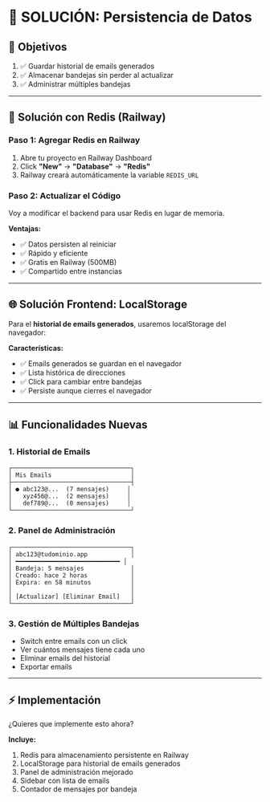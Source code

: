 # 💾 SOLUCIÓN: Persistencia de Datos

## 🎯 Objetivos

1. ✅ Guardar historial de emails generados
2. ✅ Almacenar bandejas sin perder al actualizar
3. ✅ Administrar múltiples bandejas

---

## 🔧 Solución con Redis (Railway)

### Paso 1: Agregar Redis en Railway

1. Abre tu proyecto en Railway Dashboard
2. Click **"New"** → **"Database"** → **"Redis"**
3. Railway creará automáticamente la variable `REDIS_URL`

### Paso 2: Actualizar el Código

Voy a modificar el backend para usar Redis en lugar de memoria.

**Ventajas:**
- ✅ Datos persisten al reiniciar
- ✅ Rápido y eficiente
- ✅ Gratis en Railway (500MB)
- ✅ Compartido entre instancias

---

## 🌐 Solución Frontend: LocalStorage

Para el **historial de emails generados**, usaremos localStorage del navegador:

**Características:**
- ✅ Emails generados se guardan en el navegador
- ✅ Lista histórica de direcciones
- ✅ Click para cambiar entre bandejas
- ✅ Persiste aunque cierres el navegador

---

## 📊 Funcionalidades Nuevas

### 1. Historial de Emails
```
┌─────────────────────────────────┐
│ Mis Emails                      │
├─────────────────────────────────┤
│ ● abc123@...  (7 mensajes)     │
│   xyz456@...  (2 mensajes)     │
│   def789@...  (0 mensajes)     │
└─────────────────────────────────┘
```

### 2. Panel de Administración
```
┌─────────────────────────────────┐
│ abc123@tudominio.app            │
│ ━━━━━━━━━━━━━━━━━━━━━━━━━━━━━ │
│ Bandeja: 5 mensajes             │
│ Creado: hace 2 horas            │
│ Expira: en 58 minutos           │
│                                 │
│ [Actualizar] [Eliminar Email]   │
└─────────────────────────────────┘
```

### 3. Gestión de Múltiples Bandejas
- Switch entre emails con un click
- Ver cuántos mensajes tiene cada uno
- Eliminar emails del historial
- Exportar emails

---

## ⚡ Implementación

¿Quieres que implemente esto ahora?

**Incluye:**
1. Redis para almacenamiento persistente en Railway
2. LocalStorage para historial de emails generados
3. Panel de administración mejorado
4. Sidebar con lista de emails
5. Contador de mensajes por bandeja
